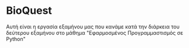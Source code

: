 # BioQuest
 Αυτή είναι η εργασία εξαμήνου μας που κανάμε κατά την διάρκεια του δεύτερου εξαμήνου στο μάθημα "Εφαρμοσμένος Προγραμμαστισμός σε Python"
